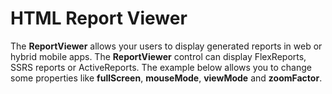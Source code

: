 HTML Report Viewer
==================

The __ReportViewer__ allows your users to display generated reports in web or hybrid mobile apps. The __ReportViewer__ control can display FlexReports, SSRS reports or ActiveReports.  The example below allows you to change some properties like __fullScreen__, __mouseMode__, __viewMode__ and __zoomFactor__.